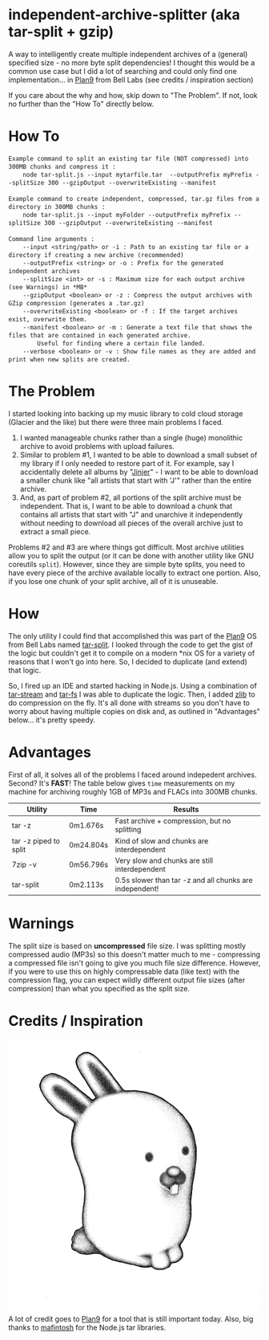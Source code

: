 # independent-archive-splitter (aka tar-split + gzip)
A way to intelligently create multiple independent archives of a (general) specified size - no more byte split dependencies!  I thought this would be a common use case but I did a lot of searching and could only find one implementation... in [Plan9](https://9p.io/plan9/) from Bell Labs (see credits / inspiration section)

If you care about the why and how, skip down to "The Problem".  If not, look no further than the "How To" directly below.

# How To
    Example command to split an existing tar file (NOT compressed) into 300MB chunks and compress it :
        node tar-split.js --input mytarfile.tar  --outputPrefix myPrefix --splitSize 300 --gzipOutput --overwriteExisting --manifest

    Example command to create independent, compressed, tar.gz files from a directory in 300MB chunks :
        node tar-split.js --input myFolder --outputPrefix myPrefix --splitSize 300 --gzipOutput --overwriteExisting --manifest

    Command line arguments :
        --input <string/path> or -i : Path to an existing tar file or a directory if creating a new archive (recommended)
        --outputPrefix <string> or -o : Prefix for the generated independent archives
        --splitSize <int> or -s : Maximum size for each output archive (see Warnings) in *MB*
        --gzipOutput <boolean> or -z : Compress the output archives with GZip compression (generates a .tar.gz)
        --overwriteExisting <boolean> or -f : If the target archives exist, overwrite them.
        --manifest <boolean> or -m : Generate a text file that shows the files that are contained in each generated archive.  
            Useful for finding where a certain file landed.
        --verbose <boolean> or -v : Show file names as they are added and print when new splits are created.

# The Problem
I started looking into backing up my music library to cold cloud storage (Glacier and the like) but there were three main problems I faced.
1.  I wanted manageable chunks rather than a single (huge) monolithic archive to avoid problems with upload failures.
2.  Similar to problem #1, I wanted to be able to download a small subset of my library if I only needed to restore part of it.  For example, say I accidentally delete all albums by "[Jinjer](http://jinjer-metal.com/)" - I want to be able to download a smaller chunk like "all artists that start with 'J'" rather than the entire archive.
3.  And, as part of problem #2, all portions of the split archive must be independent.  That is, I want to be able to download a chunk that contains all artists that start with "J" and unarchive it independently without needing to download all pieces of the overall archive just to extract a small piece.

Problems #2 and #3 are where things got difficult.  Most archive utilities allow you to split the output (or it can be done with another utility like GNU coreutils `split`).  However, since they are simple byte splits, you need to have every piece of the archive available locally to extract one portion.  Also, if you lose one chunk of your split archive, all of it is unuseable.

# How
The only utility I could find that accomplished this was part of the [Plan9](https://9p.io/plan9/) OS from Bell Labs named [tar-split](https://github.com/0intro/plan9/blob/master/sys/src/cmd/tarsplit/tarsplit.c).  I looked through the code to get the gist of the logic but couldn't get it to compile on a modern *nix OS for a variety of reasons that I won't go into here.  So, I decided to duplicate (and extend) that logic.

So, I fired up an IDE and started hacking in Node.js.  Using a combination of [tar-stream](https://github.com/mafintosh/tar-stream) and [tar-fs](https://github.com/mafintosh/tar-fs) I was able to duplicate the logic.  Then, I added [zlib](https://nodejs.org/api/zlib.html) to do compression on the fly.  It's all done with streams so you don't have to worry about having multiple copies on disk and, as outlined in "Advantages" below... it's pretty speedy.

# Advantages
First of all, it solves all of the problems I faced around indepedent archives.  Second?  It's **FAST**!  The table below gives `time` measurements on my machine for archiving roughly 1GB of MP3s and FLACs into 300MB chunks.

| Utility  | Time  |  Results |
|---|---|---|
| tar -z  | 0m1.676s  | Fast archive + compression, but no splitting  |
| tar -z piped to split  | 0m24.804s  | Kind of slow and chunks are interdependent  |
| 7zip -v  | 0m56.796s  | Very slow and chunks are still interdependent  |
| tar-split  | 0m2.113s  | 0.5s slower than tar -z and all chunks are independent!  |

# Warnings
The split size is based on **uncompressed** file size.  I was splitting mostly compressed audio (MP3s) so this doesn't matter much to me - compressing a compressed file isn't going to give you much file size difference.  However, if you were to use this on highly compressable data (like text) with the compression flag, you can expect wildly different output file sizes (after compression) than what you specified as the split size.

# Credits / Inspiration
![Glenda](plan9-glenda.jpg "Glenda")
A lot of credit goes to [Plan9](https://9p.io/plan9/) for a tool that is still important today.  Also, big thanks to [mafintosh](https://github.com/mafintosh) for the Node.js tar libraries.
